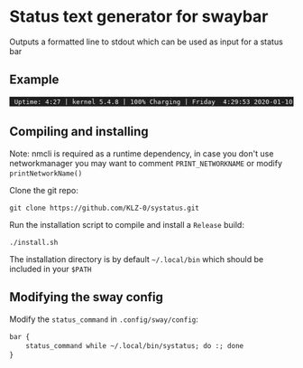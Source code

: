 # Status text generator for swaybar

Outputs a formatted line to stdout which can be used as input for a status bar

## Example
![Screenshot](img/screenshot.png?raw=true "Example")

## Compiling and installing 

Note: nmcli is required as a runtime dependency, in case you don't use networkmanager you may want to comment `PRINT_NETWORKNAME` or modify `printNetworkName()`

Clone the git repo:
```
git clone https://github.com/KLZ-0/systatus.git
```

Run the installation script to compile and install a `Release` build: 
```
./install.sh
```

The installation directory is by default `~/.local/bin` which should be included in your `$PATH`

## Modifying the sway config

Modify the `status_command` in `.config/sway/config`:
```
bar {
    status_command while ~/.local/bin/systatus; do :; done
}
```
